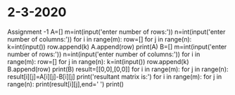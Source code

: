 # 2-3-2020
Assignment -1
A=[]
m=int(input('enter number of rows:'))
n=int(input('enter number of columns:'))
for i in range(m):
    row=[]
    for j in range(n):
        k=int(input())
        row.append(k)
    A.append(row)
print(A)
B=[]
m=int(input('enter number of rows:'))
n=int(input('enter number of columns:'))
for i in range(m):
    row=[]
    for j in range(n):
        k=int(input())
        row.append(k)
    B.append(row)
print(B)
result=[[0,0],[0,0]]
for i in range(m):
    for j in range(n):
        result[i][j]=A[i][j]-B[i][j]
print('resultant matrix is:')
for i in range(m):
    for j in range(n):
        print(result[i][j],end=' ')
    print()
